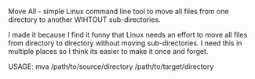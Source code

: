 Move All - simple Linux command line tool to move all files from one directory to another WIHTOUT sub-directories.

I made it because I find it funny that Linux needs an effort to move all files from directory to directory without moving sub-directories. I need this in multiple places so I think its easier to make it once and forget.

USAGE: mva /path/to/source/directory /path/to/target/directory
